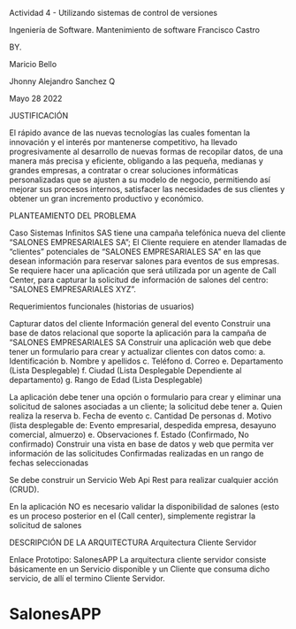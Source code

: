 
Actividad 4 - Utilizando sistemas de control de versiones


 


Ingeniería de Software. 
Mantenimiento de software
Francisco Castro 


BY.

  Maricio Bello  
  
Jhonny Alejandro Sanchez Q




Mayo 28 2022





JUSTIFICACIÓN

El rápido avance de las nuevas tecnologías las cuales fomentan la innovación y el interés por mantenerse competitivo, ha llevado progresivamente al desarrollo de nuevas formas de recopilar datos, de una manera más precisa y eficiente, obligando a las pequeña, medianas y grandes empresas, a contratar o crear soluciones informáticas personalizadas que se ajusten a su modelo de negocio, permitiendo así mejorar sus procesos internos, satisfacer las necesidades de sus clientes y obtener un gran incremento productivo y económico.



PLANTEAMIENTO DEL PROBLEMA

Caso 
Sistemas Infinitos SAS tiene una campaña telefónica nueva del cliente “SALONES EMPRESARIALES SA”; 
El Cliente requiere en atender llamadas de “clientes” potenciales de “SALONES EMPRESARIALES SA” en las que desean información para reservar salones para eventos de sus empresas. 
Se requiere hacer una aplicación que será utilizada por un agente de Call Center, para capturar la solicitud de información de salones del centro: “SALONES EMPRESARIALES XYZ”.


Requerimientos funcionales (historias de usuarios)

Capturar datos del cliente
 Información general del evento
Construir una base de datos relacional que soporte la aplicación para la campaña de “SALONES EMPRESARIALES SA
Construir una aplicación web que debe tener un formulario para crear y actualizar clientes con datos como:
a. Identificación
b. Nombre y apellidos
c. Teléfono
d. Correo
e. Departamento (Lista Desplegable)
f. Ciudad (Lista Desplegable Dependiente al departamento)
g. Rango de Edad (Lista Desplegable)

La aplicación debe tener una opción o formulario para crear y eliminar una solicitud de salones asociadas a un cliente; la solicitud debe tener
a. Quien realiza la reserva
b. Fecha de evento
c. Cantidad De personas
d. Motivo (lista desplegable de: Evento empresarial, despedida
empresa, desayuno comercial, almuerzo)
e. Observaciones
f. Estado (Confirmado, No confirmado)
Construir una vista en base de datos y web que permita ver información de las solicitudes Confirmadas realizadas en un rango de fechas seleccionadas

Se debe construir un Servicio Web Api Rest para realizar cualquier acción (CRUD).

En la aplicación NO es necesario validar la disponibilidad de salones (esto es un proceso posterior en el (Call center), simplemente registrar la solicitud de salones

DESCRIPCIÓN DE LA ARQUITECTURA
Arquitectura Cliente Servidor

Enlace Prototipo: SalonesAPP
La arquitectura cliente servidor consiste básicamente en un Servicio disponible y un Cliente que consuma dicho servicio, de allí el termino Cliente Servidor.
# SalonesAPP
